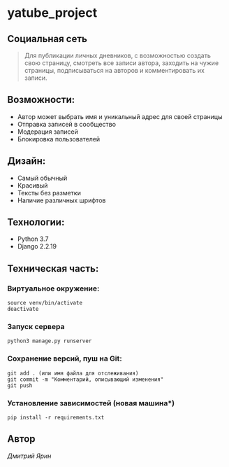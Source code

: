 # yatube_project

## Социальная сеть 
> Для публикации личных дневников, с возможностью создать свою страницу, смотреть все записи автора, заходить на чужие страницы, подписываться на авторов и комментировать их записи.

## Возможности:
- Автор может выбрать имя и уникальный адрес для своей страницы
- Отправка записей в сообщество
- Модерация записей
- Блокировка пользователей

## Дизайн:
- Самый обычный
- Красивый
- Тексты без разметки
- Наличие различных шрифтов

## Технологии:
 - Python 3.7
 - Django 2.2.19

## Техническая часть:
### Виртуальное окружение: 
```
source venv/bin/activate
deactivate
```

### Запуск сервера
```
python3 manage.py runserver
```

### Сохранение версий, пуш на Git:
```
git add . (или имя файла для отслеживания)
git commit -m "Комментарий, описывающий изменения"
git push
```

### Установление зависимостей (новая машина*)
```
pip install -r requirements.txt
```

## Автор
*Дмитрий Ярин*
